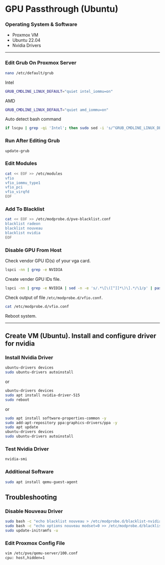# GPU Passthrough (Ubuntu)

### Operating System & Software
- Proxmox VM
- Ubuntu 22.04
- Nvidia Drivers

---

### Edit Grub On Proxmox Server
```bash
nano /etc/default/grub
```
Intel
```bash
GRUB_CMDLINE_LINUX_DEFAULT="quiet intel_iommu=on"
```
AMD
```bash
GRUB_CMDLINE_LINUX_DEFAULT="quiet amd_iommu=on"
```
Auto detect bash command
```bash
if lscpu | grep -qi 'Intel'; then sudo sed -i 's/^GRUB_CMDLINE_LINUX_DEFAULT=.*/GRUB_CMDLINE_LINUX_DEFAULT="quiet intel_iommu=on"/' /etc/default/grub; elif lscpu | grep -qi 'AMD'; then sudo sed -i 's/^GRUB_CMDLINE_LINUX_DEFAULT=.*/GRUB_CMDLINE_LINUX_DEFAULT="quiet amd_iommu=on"/' /etc/default/grub; else echo "Unknown CPU vendor"; fi
```

### Run After Editing Grub
```bash
update-grub
```

### Edit Modules
```bash
cat << EOF >> /etc/modules
vfio
vfio_iommu_type1
vfio_pci
vfio_virqfd
EOF
```

### Add To Blacklist
```bash
cat << EOF >> /etc/modprobe.d/pve-blacklist.conf
blacklist radeon
blacklist nouveau
blacklist nvidia
EOF
```

### Disable GPU From Host
Check vendor GPU ID(s) of your vga card.
```bash
lspci -nn | grep -e NVIDIA
```
Create vender GPU IDs file.
```bash
lspci -nn | grep -e NVIDIA | sed -n -e 's/.*\[\([^]]*\)\].*/\1/p' | paste -s -d, | sed 's/.*/options vfio-pci ids=& disable_vga=1/' > /etc/modprobe.d/vfio.conf
```
Check output of file ```/etc/modprobe.d/vfio.conf```.
```bash
cat /etc/modprobe.d/vfio.conf
```
Reboot system.

---

## Create VM (Ubuntu). Install and configure driver for nvidia

### Install Nvidia Driver
```bash
ubuntu-drivers devices
sudo ubuntu-drivers autoinstall
```
or
```bash
ubuntu-drivers devices
sudo apt install nvidia-driver-515
sudo reboot
```
or
```bash
sudo apt install software-properties-common -y
sudo add-apt-repository ppa:graphics-drivers/ppa -y
sudo apt update
ubuntu-drivers devices
sudo ubuntu-drivers autoinstall
```

### Test Nvidia Driver
```bash
nvidia-smi
```

### Additional Software
```bash
sudo apt install qemu-guest-agent
```

## Troubleshooting

### Disable Nouveau Driver
```bash
sudo bash -c "echo blacklist nouveau > /etc/modprobe.d/blacklist-nvidia-nouveau.conf"
sudo bash -c "echo options nouveau modset=0 >> /etc/modprobe.d/blacklist-nvidia-nouveau.conf"
sudo update-initramfs -u
```
### Edit Proxmox Config File
```bash
vim /etc/pve/qemu-server/100.conf
cpu: host,hidden=1
```
